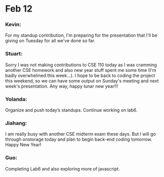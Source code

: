 # Feb 12

### Kevin:
For my standup contribution, I'm preparing for the presentation that I'll be giving on Tuesday for all we've done so far.

### Stuart:
Sorry I was not making contributions to CSE 110 today as I was cramming another CSE homework and also new year stuff spent me some time (I'm badly overwhelmed this week...). I hope to be back to coding the project this weekend, so we can have some output on Sunday's meeting and next week's presentation. Any way, happy lunar new year!!!

### Yolanda:
Organize and push today’s standups. Continue working on lab6.

### Jiahang:
I am really busy with another CSE midterm exam these days. But I will go through onstorage today and plan to begin back-end coding tomorrow. Happy New Year!

### Guo:
Completing Lab6 and also exploring more of javascript.